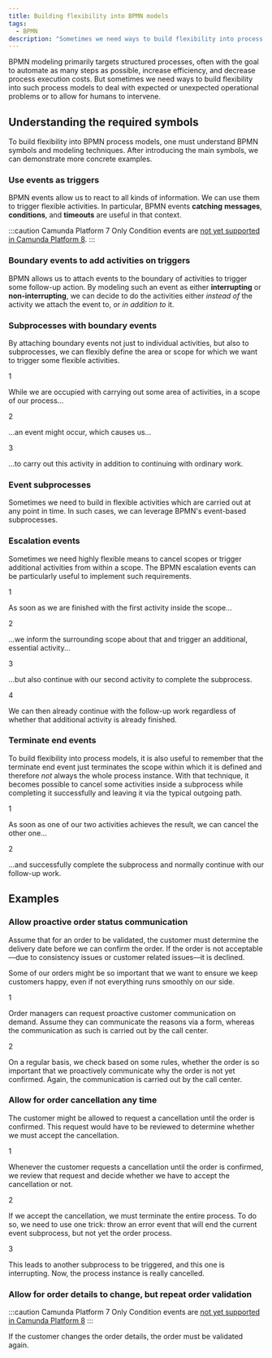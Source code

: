 ```yaml
---
title: Building flexibility into BPMN models
tags:
  - BPMN
description: "Sometimes we need ways to build flexibility into process models to deal with operational problems or to allow for humans to intervene."
---
```


BPMN modeling primarily targets structured processes, often with the goal to automate as many steps as possible, increase efficiency, and decrease process execution costs. But sometimes we need ways to build flexibility into such process models to deal with expected or unexpected operational problems or to allow for humans to intervene.

## Understanding the required symbols

To build flexibility into BPMN process models, one must understand BPMN symbols and modeling techniques. After introducing the main symbols, we can demonstrate more concrete examples.

### Use events as triggers

BPMN events allow us to react to all kinds of information. We can use them to trigger flexible activities. In particular, BPMN events **catching** **messages**, **conditions**, and **timeouts** are useful in that context.

<div bpmn="best-practices/building-flexibility-into-bpmn-models-assets/events.bpmn" />

:::caution Camunda Platform 7 Only
Condition events are [not yet supported in Camunda Platform 8](/components/modeler/bpmn/bpmn-coverage.md).
:::

### Boundary events to add activities on triggers

BPMN allows us to attach events to the boundary of activities to trigger some follow-up action. By modeling such an event as either **interrupting** or **non-interrupting**, we can decide to do the activities either _instead of_ the activity we attach the event to, or _in addition to_ it.

<div bpmn="best-practices/building-flexibility-into-bpmn-models-assets/boundary.bpmn" />

### Subprocesses with boundary events

By attaching boundary events not just to individual activities, but also to subprocesses, we can flexibly define the area or scope for which we want to trigger some flexible activities.

<div bpmn="best-practices/building-flexibility-into-bpmn-models-assets/subprocess.bpmn" callouts="subprocess,condition,activity" />

<span className="callout">1</span>

While we are occupied with carrying out some area of activities, in a scope of our process...

<span className="callout">2</span>

...an event might occur, which causes us...

<span className="callout">3</span>

...to carry out this activity in addition to continuing with ordinary work.

### Event subprocesses

Sometimes we need to build in flexible activities which are carried out at any point in time. In such cases, we can leverage BPMN's event-based subprocesses.

<div bpmn="best-practices/building-flexibility-into-bpmn-models-assets/event-subprocess.bpmn" />

### Escalation events

Sometimes we need highly flexible means to cancel scopes or trigger additional activities from within a scope. The BPMN escalation events can be particularly useful to implement such requirements.

<div bpmn="best-practices/building-flexibility-into-bpmn-models-assets/escalation.bpmn" callouts="escalation,boundary,activity,followup" />

<span className="callout">1</span>

As soon as we are finished with the first activity inside the scope...

<span className="callout">2</span>

...we inform the surrounding scope about that and trigger an additional, essential activity...

<span className="callout">3</span>

...but also continue with our second activity to complete the subprocess.

<span className="callout">4</span>

We can then already continue with the follow-up work regardless of whether that additional activity is already finished.

### Terminate end events

To build flexibility into process models, it is also useful to remember that the terminate end event just terminates the scope within which it is defined and therefore _not_ always the whole process instance. With that technique, it becomes possible to cancel some activities inside a subprocess while completing it successfully and leaving it via the typical outgoing path.

<div bpmn="best-practices/building-flexibility-into-bpmn-models-assets/termination.bpmn" callouts="termination,followup" />

<span className="callout">1</span>

As soon as one of our two activities achieves the result, we can cancel the other one...

<span className="callout">2</span>

...and successfully complete the subprocess and normally continue with our follow-up work.

## Examples

### Allow proactive order status communication

Assume that for an order to be validated, the customer must determine the delivery date before we can confirm the order. If the order is not acceptable—due to consistency issues or customer related issues—it is declined.

Some of our orders might be so important that we want to ensure we keep customers happy, even if not everything runs smoothly on our side.

<div bpmn="best-practices/building-flexibility-into-bpmn-models-assets/example-order-proactive-communication.bpmn" callouts="on-demand,on-a-regular-basis" />

<span className="callout">1</span>

Order managers can request proactive customer communication on demand. Assume they can communicate the reasons via a form, whereas the communication as such is carried out by the call center.

<span className="callout">2</span>

On a regular basis, we check based on some rules, whether the order is so important that we proactively communicate why the order is not yet confirmed. Again, the communication is carried out by the call center.

### Allow for order cancellation any time

The customer might be allowed to request a cancellation until the order is confirmed. This request would have to be reviewed to determine whether we must accept the cancellation.

<div bpmn="best-practices/building-flexibility-into-bpmn-models-assets/example-cancel-order.bpmn" callouts="cancellation,error_throw,error_catch" />

<span className="callout">1</span>

Whenever the customer requests a cancellation until the order is confirmed, we review that request and decide whether we have to accept the cancellation or not.

<span className="callout">2</span>

If we accept the cancellation, we must terminate the entire process. To do so, we need to use one trick: throw an error event that will end the current event subprocess, but not yet the order process.

<span className="callout">3</span>

This leads to another subprocess to be triggered, and this one is interrupting. Now, the process instance is really cancelled.

### Allow for order details to change, but repeat order validation

:::caution Camunda Platform 7 Only
Condition events are [not yet supported in Camunda Platform 8](/components/modeler/bpmn/bpmn-coverage.md)
:::

If the customer changes the order details, the order must be validated again.

<div bpmn="best-practices/building-flexibility-into-bpmn-models-assets/example-revalidate-order.bpmn" />

